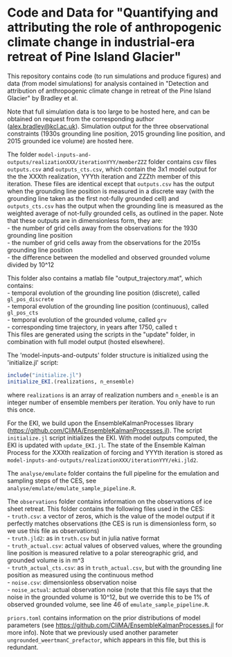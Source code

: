 # Code and Data for "Quantifying and attributing the role of anthropogenic climate change in industrial-era retreat of Pine Island Glacier"

This repository contains code (to run simulations and produce figures) and data (from model simulations) for analysis contained in "Detection and attribution of anthropogenic climate change in retreat of the Pine Island Glacier" by Bradley et al. 

Note that full simulation data is too large to be hosted here, and can be obtained on request from the corresponding author (alex.bradley@kcl.ac.uk). Simulation output for the three observational constraints (1930s grounding line position, 2015 grounding line position, and 2015 grounded ice volume) are hosted here.


The folder `model-inputs-and-outputs/realizationXXX/iterationYYY/memberZZZ` folder contains csv files `outputs.csv` and `outputs_cts.csv`, which contain the 3x1 model output for the the XXXth realization, YYYth iteration and ZZZth member of this iteration. These files are identical except that `outputs.csv` has the output when the grounding line position is measured in a discrete way (with the grounding line taken as the first not-fully grounded cell) and `outputs_cts.csv` has the output when the grounding line is measured as the weighted average of not-fully grounded cells, as outlined in the paper. Note that these outputs are in dimensionless form, they are:  
     - the number of grid cells away from the observations for the 1930 grounding line position  
     - the number of grid cells away from the observations for the 2015s grounding line position  
     - the difference between the modelled and observed grounded volume divided by 10^12 
     
This folder also contains a matlab file "output_trajectory.mat", which contains:  
     - temporal evolution of the grounding line position (discrete), called `gl_pos_discrete`  
     - temporal evolution of the grounding line position (continuous), called `gl_pos_cts`   
     - temporal evolution of the grounded volume, called `grv`  
     - corresponding time trajectory, in years after 1750, called `t`  
This files are generated using the scripts in the "update" folder, in combination with full model output (hosted elsewhere).

The 'model-inputs-and-outputs' folder structure is initialized using the 'initialize.jl' script:

```julia
include("initialize.jl")
initialize_EKI.(realizations, n_ensemble)
```

where `realizations` is an array of realization numbers and `n_enemble` is an integer number of ensemble members per iteration. You only have to run this once. 

For the EKI, we build upon the EnsembleKalmanProcesses library (https://github.com/CliMA/EnsembleKalmanProcesses.jl). The script `initialize.jl` script initializes the EKI. With model outputs computed, the EKI is updated with `update_EKI.jl`. The state of the Ensemble Kalman Process for the XXXth realization of forcing and YYYth iteration is stored as `model-inputs-and-outputs/realizationXXX/iterationYYY/eki.jld2`.

The `analyse/emulate` folder contains the full pipeline for the emulation and sampling steps of the CES, see `analyse/emulate/emulate_sample_pipeline.R`. 

The `observations` folder contains information on the observations of ice sheet retreat. This folder contains the following files used in the CES:  
     - `truth.csv`: a vector of zeros, which is the value of the model output if it perfectly matches observations (the CES is run is dimensionless form, so we use this file as observations)  
     - `truth.jld2`: as in `truth.csv` but in julia native format  
     - `truth_actual.csv`: actual values of observed values, where the grounding line position is measured relative to a polar stereographic grid, and grounded volume is in m^3  
     - `truth_actual_cts.csv`: as in `truth_actual.csv`, but with the grounding line position as measured using the continuous method  
     - `noise.csv`: dimensionless observation noise  
     - `noise_actual`: actual observation noise (note that this file says that the noise in the grounded volume is 10^12, but we override this to be 1% of observed grounded volume, see line 46 of `emulate_sample_pipeline.R`.  
     
`priors.toml` contains information on the prior distributions of model parameters (see https://github.com/CliMA/EnsembleKalmanProcesses.jl for more info). Note that we previously used another parameter `ungrounded_weertmanC_prefactor`, which appears in this file, but this is redundant.
